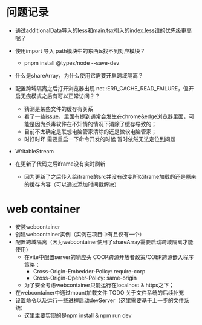 <!--
 * @Author: lzy-Jerry
 * @Date: 2023-11-02 00:29:53
 * @LastEditors: lzy-Jerry
 * @LastEditTime: 2023-11-02 22:07:37
 * @Description:
-->

# 问题记录

- 通过additionalData导入的less和main.tsx引入的index.less谁的优先级更高呢？
- 使用import 导入 path模块中的东西ts找不到对应模块？

  - pnpm install @types/node --save-dev

- 什么是shareArray，为什么使用它需要开启跨域隔离？
- 配置跨域隔离之后打开浏览器出现 net::ERR_CACHE_READ_FAILURE，但开启无痕模式之后有可以正常访问？？

  - 猜测是某些文件的缓存有关系
  - 看了一些<a href="https://github.com/MicrosoftEdge/WebView2Feedback/issues/2457">issue</a>，里面有提到通常会发生在chrome&edge浏览器里面，可能是因为杀毒软件在不知情的情况下清除了缓存导致的；
  - 目前不太确定是联想电脑管家清除的还是微软电脑管家；
  - 时好时坏 需要重启一下命令开发的时候 暂时依然无法定位到问题

- WritableStream
- 在更新了代码之后iframe没有实时刷新
  - 因为更新了之后传入给iframe的src并没有改变所以iframe加载的还是原来的缓存内容（可以通过添加时间戳解决）

# web container

- 安装webcontainer
- 创建webcontainer实例（实例在项目中有且仅有一个）
- 配置跨域隔离（因为webcontainer使用了shareArray需要启动跨域隔离才能使用）
  - 在vite中配置server的响应头 COOP跨源开放者政策/COEP跨源嵌入程序策略；
    - Cross-Origin-Embedder-Policy: require-corp
    - Cross-Origin-Opener-Policy: same-origin
  - 为了安全考虑webcontainer只能运行在localhost & https之下；
- 在webcontainer中通过mount加载文件 TODO 关于文件系统的后续补充
- 设置命令以及运行一些进程启动devServer（这里需要基于上一步的文件系统）
  - 这里主要实现的是npm install & npm run dev
